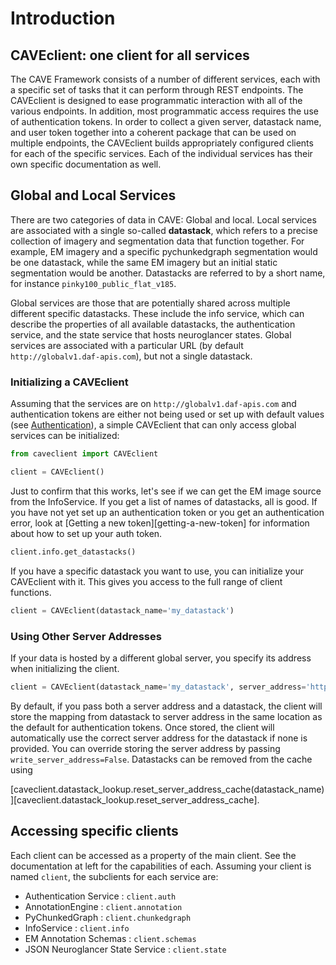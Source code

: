 # Introduction

## CAVEclient: one client for all services

The CAVE Framework consists of a number of different services, each with
a specific set of tasks that it can perform through REST endpoints. The
CAVEclient is designed to ease programmatic interaction with all of the
various endpoints. In addition, most programmatic access requires the
use of authentication tokens. In order to collect a given server,
datastack name, and user token together into a coherent package that can
be used on multiple endpoints, the CAVEclient builds appropriately
configured clients for each of the specific services. Each of the
individual services has their own specific documentation as well.

## Global and Local Services

There are two categories of data in CAVE: Global and local. Local
services are associated with a single so-called **datastack**, which
refers to a precise collection of imagery and segmentation data that
function together. For example, EM imagery and a specific pychunkedgraph
segmentation would be one datastack, while the same EM imagery but an
initial static segmentation would be another. Datastacks are referred to
by a short name, for instance `pinky100_public_flat_v185`.

Global services are those that are potentially shared across multiple
different specific datastacks. These include the info service, which can
describe the properties of all available datastacks, the authentication
service, and the state service that hosts neuroglancer states. Global
services are associated with a particular URL (by default
`http://globalv1.daf-apis.com`), but not a single datastack.

### Initializing a CAVEclient

Assuming that the services are on `http://globalv1.daf-apis.com` and
authentication tokens are either not being used or set up with default
values (see [Authentication](./authentication.md)), a simple
CAVEclient that can only access global services can be initialized:

```python
from caveclient import CAVEclient

client = CAVEclient()
```

Just to confirm that this works, let's see if we can get the EM image
source from the InfoService. If you get a list of names of datastacks,
all is good. If you have not yet set up an authentication token or you
get an authentication error, look at [Getting a new token][getting-a-new-token] for
information about how to set up your auth token.

```python
client.info.get_datastacks()
```

If you have a specific datastack you want to use, you can initialize
your CAVEclient with it. This gives you access to the full range of
client functions.

```python
client = CAVEclient(datastack_name='my_datastack')
```

### Using Other Server Addresses

If your data is hosted by a different global server, you specify its
address when initializing the client.

```python
client = CAVEclient(datastack_name='my_datastack', server_address='http://global.myserver.com')
```

By default, if you pass both a server address and a datastack, the
client will store the mapping from datastack to server address in the
same location as the default for authentication tokens. Once stored, the
client will automatically use the correct server address for the
datastack if none is provided. You can override storing the server
address by passing `write_server_address=False`. Datastacks can be
removed from the cache using

<!-- TODO: -->
[caveclient.datastack_lookup.reset_server_address_cache(datastack_name)][caveclient.datastack_lookup.reset_server_address_cache].

## Accessing specific clients

Each client can be accessed as a property of the main client. See the
documentation at left for the capabilities of each. Assuming your client
is named `client`, the subclients for each service are:

- Authentication Service : `client.auth`
- AnnotationEngine : `client.annotation`
- PyChunkedGraph : `client.chunkedgraph`
- InfoService : `client.info`
- EM Annotation Schemas : `client.schemas`
- JSON Neuroglancer State Service : `client.state`
